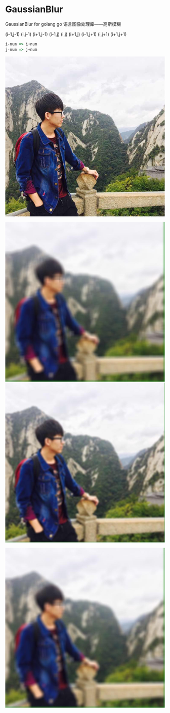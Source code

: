 # GaussianBlur
GaussianBlur for golang go 语言图像处理库——高斯模糊


(i-1,j-1) (i,j-1) (i+1,j-1)
(i-1,j) (i,j) (i+1,j)
(i-1,j+1) (i,j+1) (i+1,j+1)

```javascript
i-num => i+num
j-num => j+num
```

![](source.jpg)

![](o50n10.jpg)
![](o5n5.jpg)

![](o10n10.jpg)
